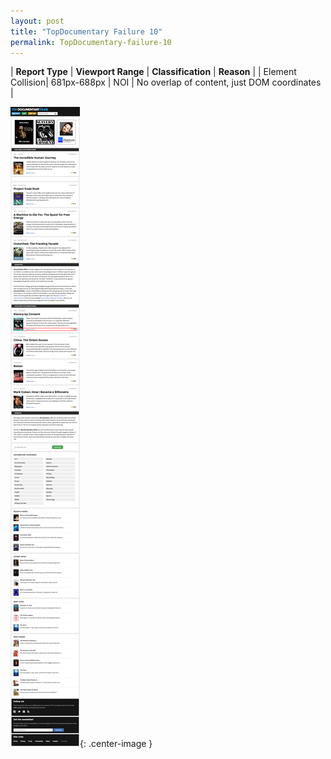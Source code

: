```yaml
---
layout: post
title: "TopDocumentary Failure 10"
permalink: TopDocumentary-failure-10
---
```

| **Report Type** | **Viewport Range** | **Classification** | **Reason** |
| Element Collision| 681px-688px | NOI | No overlap of content, just DOM coordinates | 

![Screenshot of the fault](../assets/images/TopDocumentary/fault10/overlapWidth684.png){: .center-image }